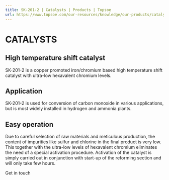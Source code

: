 ```yaml
---
title: SK-201-2 | Catalysts | Products | Topsoe
url: https://www.topsoe.com/our-resources/knowledge/our-products/catalysts/sk-201-2#main-content
---
```


# CATALYSTS

## High temperature shift catalyst

SK-201-2 is a copper promoted iron/chromium based high temperature shift catalyst with ultra-low hexavalent chromium levels.

## Application

SK-201-2 is used for conversion of carbon monoxide in various applications, but is most widely installed in hydrogen and ammonia plants.

## Easy operation

Due to careful selection of raw materials and meticulous production, the content of impurities like sulfur and chlorine in the final product is very low. This together with the ultra-low levels of hexavalent chromium eliminates the need of a special activation procedure. Activation of the catalyst is simply carried out in conjunction with start-up of the reforming section and will only take few hours.

Get in touch